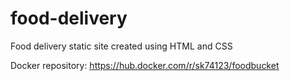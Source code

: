 # food-delivery
Food delivery static site created using HTML and CSS

Docker repository: https://hub.docker.com/r/sk74123/foodbucket
